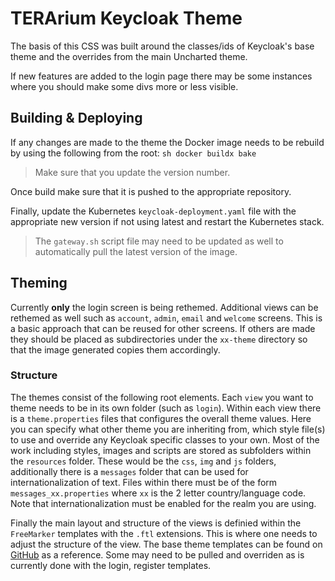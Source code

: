 # TERArium Keycloak Theme
The basis of this CSS was built around the classes/ids of Keycloak's base theme and the overrides from the main Uncharted theme.

If new features are added to the login page there may be some instances where you should make some divs more or less visible.

## Building & Deploying
If any changes are made to the theme the Docker image needs to be rebuild by using the following from the root:
`sh
docker buildx bake
`
>Make sure that you update the version number.

Once build make sure that it is pushed to the appropriate repository.

Finally, update the Kubernetes `keycloak-deployment.yaml` file with the appropriate new version if not using latest and restart the Kubernetes stack.
>The `gateway.sh` script file may need to be updated as well to automatically pull the latest version of the image.

## Theming
Currently **only** the login screen is being rethemed. Additional views can be rethemed as well such as `account`, `admin`, `email` and `welcome` screens. This is a basic approach that can be reused for other screens. If others are made they should be placed as subdirectories under the `xx-theme` directory so that the image generated copies them accordingly.

### Structure
The themes consist of the following root elements. Each `view` you want to theme needs to be in its own folder (such as `login`). Within each view there is a `theme.properties` files that configures the overall theme values. Here you can specify what other theme you are inheriting from, which style file(s) to use and override any Keycloak specific classes to your own. Most of the work including styles, images and scripts are stored as subfolders within the `resources` folder. These would be the `css`, `img` and `js` folders, additionally there is a `messages` folder that can be used for internationalization of text. Files within there must be of the form `messages_xx.properties` where `xx` is the 2 letter country/language code. Note that internationalization must be enabled for the realm you are using.

Finally the main layout and structure of the views is definied within the `FreeMarker` templates with the `.ftl` extensions. This is where one needs to adjust the structure of the view. The base theme templates can be found on [GitHub](https://github.com/keycloak/keycloak/tree/main/themes/src/main/resources/theme) as a reference. Some may need to be pulled and overriden as is currently done with the login, register templates.
